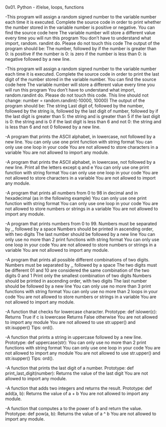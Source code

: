 0x01. Python - if/else, loops, functions

-This program will assign a random signed number to the variable
number each time it is executed. Complete the source code in order to
print
whether the number stored in the variable number is positive or
negative.
You can find the source code here
The variable number will store a different value every time you will
run this program
You don’t have to understand what import, random. randint do. Please
do not touch this code
The output of the program should be:
The number, followed by
if the number is greater than 0: is positive
if the number is 0: is zero
if the number is less than 0: is negative
followed by a new line.

-This program will assign a random signed number to the variable
number each time it is executed. Complete the source code in order to
print
the last digit of the number stored in the variable number.
You can find the source code here
The variable number will store a different value every time you will
run this program
You don’t have to understand what import, random.randint do. Please
do not touch this code. This line should not change: number =
random.randint(-10000, 10000)
The output of the program should be:
The string Last digit of, followed by
the number, followed by
the string is, followed by the last digit of number, followed by
if the last digit is greater than 5: the string and is greater than 5
if the last digit is 0: the string and is 0
if the last digit is less than 6 and not 0: the string and is less
than 6 and not 0
followed by a new line.

-A program that prints the ASCII alphabet, in lowercase, not followed
by a new line.
You can only use one print function with string format
You can only use one loop in your code
You are not allowed to store characters in a variable
You are not allowed to import any module.

-A program that prints the ASCII alphabet, in lowercase, not followed by a new line.
Print all the letters except q and e
You can only use one print function with string format
You can only use one loop in your code
You are not allowed to store characters in a variable
You are not allowed to import any module.

-A program that prints all numbers from 0 to 98 in decimal and in hexadecimal (as in the following example)
You can only use one print function with string format
You can only use one loop in your code
You are not allowed to store numbers or strings in a variable
You are not allowed to import any module.

-A program that prints numbers from 0 to 99.
Numbers must be separated by ,, followed by a space
Numbers should be printed in ascending order, with two digits
The last number should be followed by a new line
You can only use no more than 2 print functions with string format
You can only use one loop in your code
You are not allowed to store numbers or strings in a variable
You are not allowed to import any module.

-A program that prints all possible different combinations of two
digits.
Numbers must be separated by ,, followed by a space
The two digits must be different
01 and 10 are considered the same combination of the two digits 0 and 1
Print only the smallest combination of two digits
Numbers should be printed in ascending order, with two digits
The last number should be followed by a new line
You can only use no more than 3 print functions with string format
You can only use no more than 2 loops in your code
You are not allowed to store numbers or strings in a variable
You are not allowed to import any module.

-A function that checks for lowercase character.
Prototype: def islower(c):
Returns True if c is lowercase
Returns False otherwise
You are not allowed to import any module
You are not allowed to use str.upper() and str.isupper()
Tips: ord().

-A function that prints a string in uppercase followed by a new line.
Prototype: def uppercase(str):
You can only use no more than 2 print functions with string format
You can only use one loop in your code
You are not allowed to import any module
You are not allowed to use str.upper() and str.isupper()
Tips: ord().

-A function that prints the last digit of a number.
Prototype: def print_last_digit(number):
Returns the value of the last digit
You are not allowed to import any module.

-A function that adds two integers and returns the result.
Prototype: def add(a, b):
Returns the value of a + b
You are not allowed to import any module.

-A function that computes a to the power of b and return the value.
Prototype: def pow(a, b):
Returns the value of a ^ b
You are not allowed to import any module.